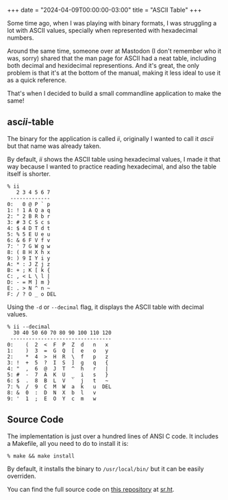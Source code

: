 +++
date = "2024-04-09T00:00:00-03:00"
title = "ASCII Table"
+++

Some time ago, when I was playing with binary formats,
I was struggling a lot with ASCII values,
specially when represented with hexadecimal numbers.

Around the same time,
someone over at Mastodon (I don't remember who it was, sorry)
shared that the man page for ASCII had a neat table, including both decimal and hexidecimal representions.
And it's great, the only problem is that it's at the bottom of the manual, making it less ideal to use it as a quick reference.

That's when I decided to build a small commandline application to make the same!

## asc*ii*-table
The binary for the application is called _ii_,
originally I wanted to call it _ascii_ but that name was already taken.

By default, _ii_ shows the ASCII table using hexadecimal values,
I made it that way because I wanted to practice reading hexadecimal,
and also the table itself is shorter.

```
% ii
   2 3 4 5 6 7
 -------------
0:   0 @ P ` p
1: ! 1 A Q a q
2: " 2 B R b r
3: # 3 C S c s
4: $ 4 D T d t
5: % 5 E U e u
6: & 6 F V f v
7: ' 7 G W g w
8: ( 8 H X h x
9: ) 9 I Y i y
A: * : J Z j z
B: + ; K [ k {
C: , < L \ l |
D: - = M ] m }
E: . > N ^ n ~
F: / ? O _ o DEL
```

Using the `-d` or `--decimal` flag, it displays the ASCII table with decimal values.
```
% ii --decimal
  30 40 50 60 70 80 90 100 110 120
 ---------------------------------
0:    (  2  <  F  P  Z  d   n   x
1:    )  3  =  G  Q  [  e   o   y
2:    *  4  >  H  R  \  f   p   z
3: !  +  5  ?  I  S  ]  g   q   {
4: "  ,  6  @  J  T  ^  h   r   |
5: #  -  7  A  K  U  _  i   s   }
6: $  .  8  B  L  V  `  j   t   ~
7: %  /  9  C  M  W  a  k   u  DEL
8: &  0  :  D  N  X  b  l   v
9: '  1  ;  E  O  Y  c  m   w
```

## Source Code
The implementation is just over a hundred lines of ANSI C code.
It includes a Makefile, all you need to do to install it is:

```
% make && make install
```

By default, it installs the binary to `/usr/local/bin/` but it can be easily overriden.

You can find the full source code on
[this repository](https://sr.ht/~fkinos/ascii-table) at [sr.ht](https://sr.ht).
